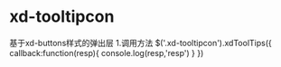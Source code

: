# xd-tooltipcon
基于xd-buttons样式的弹出层
1.调用方法
<precode>
$('.xd-tooltipcon').xdToolTips({
        callback:function(resp){
            console.log(resp,'resp')
        }
    })
</precode>

